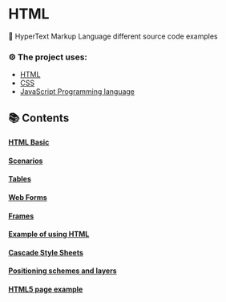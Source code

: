 # HTML

🧩 HyperText Markup Language different source code examples

### ⚙️ The project uses:

- [HTML](https://html.spec.whatwg.org/multipage/)
- [CSS](https://www.w3.org/Style/CSS/Overview.en.html)
- [JavaScript Programming language](https://www.w3schools.com/js/)

## 📚 Contents

#### [HTML Basic](https://github.com/DimaZeland/HTML/tree/master/1-Basic)

#### [Scenarios](Scenarios)

#### [Tables](Tables)

#### [Web Forms](Forms)

#### [Frames](https://github.com/DimaZeland/HTML/tree/master/5-Frames)

#### [Example of using HTML](https://github.com/DimaZeland/HTML/tree/master/6-Case-Study-HTML)

#### [Cascade Style Sheets](https://github.com/DimaZeland/HTML/tree/master/6-Case-Study-HTML)

#### [Positioning schemes and layers](https://github.com/DimaZeland/HTML/tree/master/8-Positioning-Layers)

#### [HTML5 page example](https://github.com/DimaZeland/HTML/tree/master/9-HTML5-Example)



